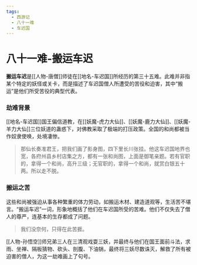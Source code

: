 ```yaml
---
tags:
  - 西游记
  - 八十一难
  - 车迟国
---
```

# 八十一难-搬运车迟

**搬运车迟**是[[人物-唐僧]]师徒在[[地名-车迟国]]所经历的第三十五难。此难并非指某个特定的妖怪或关卡，而是描述了车迟国僧人所遭受的苦役和迫害，其中“搬运”是他们所受苦役的典型代表。

### **劫难背景**
[[地名-车迟国]]国王偏信道教，在[[妖魔-虎力大仙]]、[[妖魔-鹿力大仙]]、[[妖魔-羊力大仙]]三位妖道的蛊惑下，对佛教采取了极端的打压政策。全国的和尚都被当作奴隶使唤，处境凄惨。
> 那仙长奏准君王，把我们画了影身图，四下里长川张挂。他这车迟国地界也宽，各府州县乡村店集之方，都有一张和尚图，上面是御笔亲题。若有官职的，拿得一个和尚，高升三级；无官职的，拿得一个和尚，就赏白银五十两。所以走不脱。

### **搬运之苦**
这些和尚被强迫从事各种繁重的体力劳动，如搬运木材、建造道观等，生活苦不堪言。“搬运车迟”一词，形象地概括了他们在车迟国所受的苦难。他们不仅失去了僧人的尊严，连基本的生存都成了问题。
> 我们没奈何，只得在此苦捱。

[[人物-孙悟空]]师兄弟三人在三清观戏耍三妖，并最终与他们在国王面前斗法，求雨、坐禅、隔板猜物、砍头、剖腹、下油锅，最终将三妖尽数诛灭，解救了所有被迫害的僧人，为这一劫难画上了句号。
